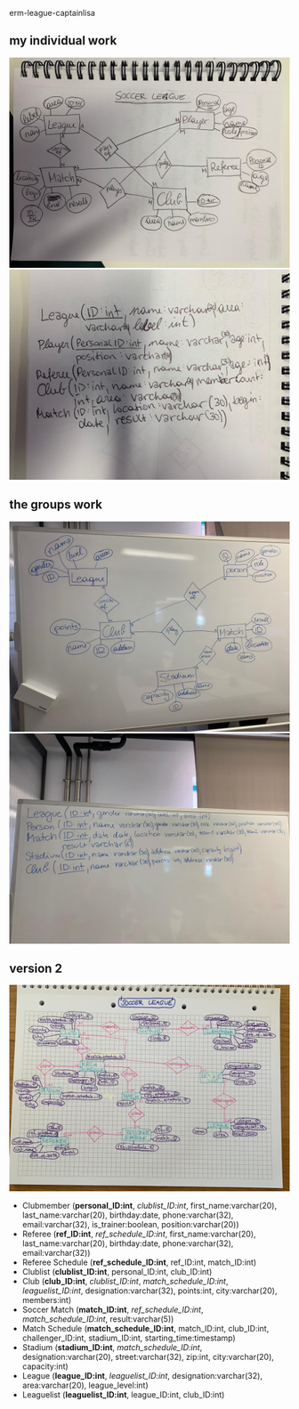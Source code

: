 erm-league-captainlisa

## my individual work
![er-model](erm.jpeg)
![textual presentation](textualpresentation.jpeg)

## the groups work

![er-model teamwork](erm_group.jpeg)
![textual presentation teamwork](text_group.jpeg)

## version 2

![league vers.2](soccerLeague2.jpeg)

* Clubmember (**personal_ID:int**, *clublist_ID:int*, first_name:varchar(20), last_name:varchar(20), birthday:date, phone:varchar(32), email:varchar(32), is_trainer:boolean, position:varchar(20))
* Referee (**ref_ID:int**, *ref_schedule_ID:int*, first_name:varchar(20), last_name:varchar(20), birthday:date, phone:varchar(32), email:varchar(32))
* Referee Schedule (**ref_schedule_ID:int**, ref_ID:int, match_ID:int)
* Clublist (**clublist_ID:int**, personal_ID:int, club_ID:int)
* Club (**club_ID:int**, *clublist_ID:int*, *match_schedule_ID:int*, *leaguelist_ID:int*, designation:varchar(32), points:int, city:varchar(20), members:int)
* Soccer Match (**match_ID:int**, *ref_schedule_ID:int*, *match_schedule_ID:int*, result:varchar(5))
* Match Schedule (**match_schedule_ID:int**, match_ID:int, club_ID:int, challenger_ID:int, stadium_ID:int, starting_time:timestamp)
* Stadium (**stadium_ID:int**, *match_schedule_ID:int*, designation:varchar(20), street:varchar(32), zip:int, city:varchar(20), capacity:int)
* League (**league_ID:int**, *leaguelist_ID:int*, designation:varchar(32), area:varchar(20), league_level:int)
* Leaguelist (**leaguelist_ID:int**, league_ID:int, club_ID:int)